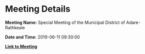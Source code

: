 # Meeting Details

**Meeting Name:** Special Meeting of the Municipal District of Adare-Rathkeale

**Date and Time:** 2019-06-11 09:30:00

**[Link to Meeting](https://www.limerick.ie/council/whats-on/special-meeting-municipal-district-adare-rathkeale-17)**
